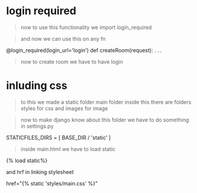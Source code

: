 # login required

> now to use this functionality we import login_required

> and now we can use this on any fn

   @login_required(login_url='login')
   def createRoom(request):
   .
   .
   .

> now to create room we have to have login

# inluding css

> to this we made a static folder main folder inside this there
> are folders styles for css and images for image

> now to make django know about this folder we have to do something in settings.py 

STATICFILES_DIRS = [
    BASE_DIR / 'static'
]

> inside main.html we have to load static

{% load static%}

and hrf in linking stylesheet

href="{% static 'styles/main.css' %}"
